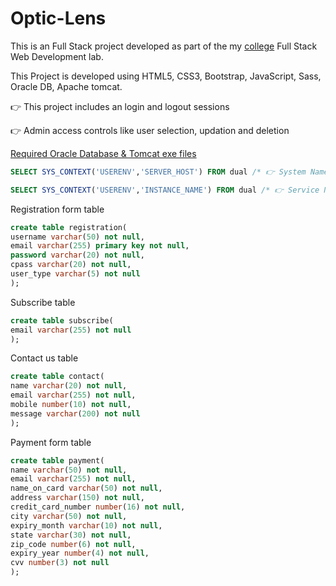 # Optic-Lens
This is an Full Stack project developed as part of the my [college](https://www.lbrce.ac.in) Full Stack Web Development lab.

This Project is developed using HTML5, CSS3, Bootstrap, JavaScript, Sass, Oracle DB, Apache tomcat.

👉 This project includes an login and logout sessions

👉 Admin access controls like user selection, updation and deletion

[Required Oracle Database & Tomcat exe files](https://drive.google.com/drive/folders/1ER2m0xs-ovLVUHxWjeTbLOx6Lu0-dl40?usp=sharing)

```sql 
SELECT SYS_CONTEXT('USERENV','SERVER_HOST') FROM dual /* 👉 System Name */;
```

```sql 
SELECT SYS_CONTEXT('USERENV','INSTANCE_NAME') FROM dual /* 👉 Service Name */;
```

Registration form table

```sql
create table registration(
username varchar(50) not null,
email varchar(255) primary key not null,
password varchar(20) not null,
cpass varchar(20) not null,
user_type varchar(5) not null
);
```

Subscribe table

```sql
create table subscribe(
email varchar(255) not null
);
```

Contact us table

```sql
create table contact(
name varchar(20) not null,
email varchar(255) not null,
mobile number(10) not null,
message varchar(200) not null
);
```

Payment form table

```sql
create table payment(
name varchar(50) not null,
email varchar(255) not null,
name_on_card varchar(50) not null,
address varchar(150) not null,
credit_card_number number(16) not null,
city varchar(50) not null,
expiry_month varchar(10) not null,
state varchar(30) not null,
zip_code number(6) not null,
expiry_year number(4) not null,
cvv number(3) not null
);
```
